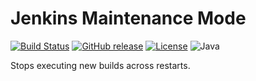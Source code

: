 # Jenkins Maintenance Mode

[![Build Status](https://travis-ci.com/offa/maintenance-mode.svg?branch=master)](https://travis-ci.com/offa/maintenance-mode)
[![GitHub release](https://img.shields.io/github/release/offa/maintenance-mode.svg)](https://github.com/offa/maintenance-mode/releases)
[![License](https://img.shields.io/badge/license-MIT-yellow.svg)](LICENSE)
![Java](https://img.shields.io/badge/java-1.8-green.svg)

Stops executing new builds across restarts.